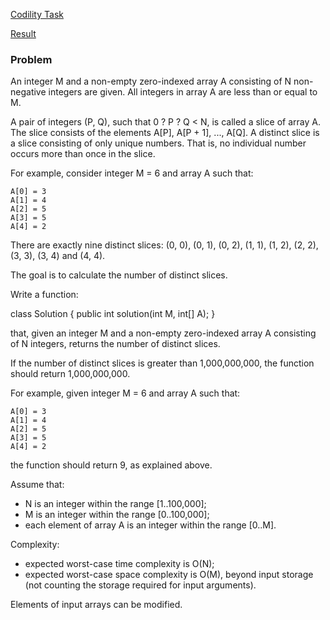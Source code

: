 [Codility Task](https://codility.com/programmers/task/count_distinct_slices/)

[Result](https://codility.com/demo/results/training7D494F-ZZ9/)

### Problem

An integer M and a non-empty zero-indexed array A consisting of N non-negative integers are given. All integers in array A are less than or equal to M.

A pair of integers (P, Q), such that 0 ? P ? Q < N, is called a slice of array A. The slice consists of the elements A[P], A[P + 1], ..., A[Q]. A distinct slice is a slice consisting of only unique numbers. That is, no individual number occurs more than once in the slice.

For example, consider integer M = 6 and array A such that:

    A[0] = 3
    A[1] = 4
    A[2] = 5
    A[3] = 5
    A[4] = 2
There are exactly nine distinct slices: (0, 0), (0, 1), (0, 2), (1, 1), (1, 2), (2, 2), (3, 3), (3, 4) and (4, 4).

The goal is to calculate the number of distinct slices.

Write a function:

class Solution { public int solution(int M, int[] A); }

that, given an integer M and a non-empty zero-indexed array A consisting of N integers, returns the number of distinct slices.

If the number of distinct slices is greater than 1,000,000,000, the function should return 1,000,000,000.

For example, given integer M = 6 and array A such that:

    A[0] = 3
    A[1] = 4
    A[2] = 5
    A[3] = 5
    A[4] = 2
the function should return 9, as explained above.

Assume that:

* N is an integer within the range [1..100,000];
* M is an integer within the range [0..100,000];
* each element of array A is an integer within the range [0..M].

Complexity:

* expected worst-case time complexity is O(N);
* expected worst-case space complexity is O(M), beyond input storage (not counting the storage required for input arguments).

Elements of input arrays can be modified.